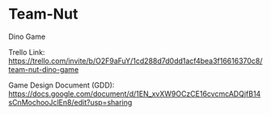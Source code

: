 # Team-Nut
Dino Game

Trello Link:
https://trello.com/invite/b/O2F9aFuY/1cd288d7d0dd1acf4bea3f16616370c8/team-nut-dino-game

Game Design Document (GDD):
https://docs.google.com/document/d/1EN_xvXW9OCzCE16cvcmcADQjfB14sCnMochooJclEn8/edit?usp=sharing
